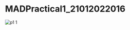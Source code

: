 # MADPractical1_21012022016
![p1 1](https://user-images.githubusercontent.com/110801506/186203641-bca3154e-b45b-45b5-9357-e3caeed12221.PNG)
 
